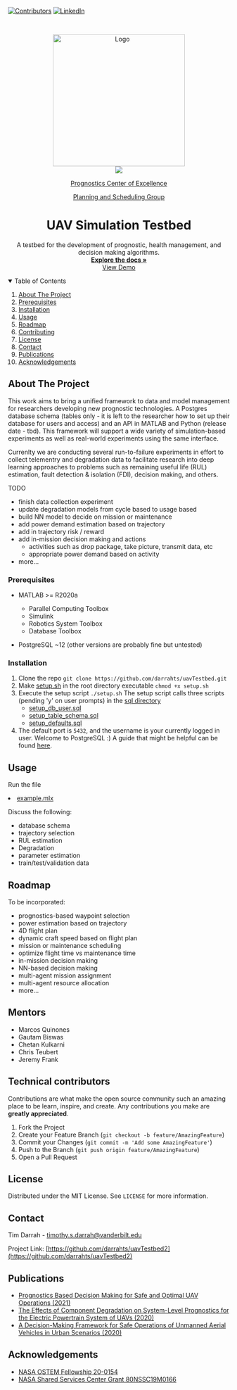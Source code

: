 [![Contributors][contributors-shield]][contributors-url]
[![LinkedIn][linkedin-shield]][linkedin-url]
<!--
[![Forks][forks-shield]][forks-url]
[![Stargazers][stars-shield]][stars-url]
[![Issues][issues-shield]][issues-url]
[![MIT License][license-shield]][license-url]
-->



<!-- PROJECT LOGO -->
<br />
<p align="center">
  <a href="https://lab.vanderbilt.edu/vumacs/">
    <img src="https://whitelabel.2u.com/cdn/v1/vu-eng/logo-1.png" alt="Logo" width=300>
  </a>
  <br />
  <a href="https://ti.arc.nasa.gov/">
    <img src="https://ti.arc.nasa.gov/m/site/img/nasa_header_logo1.gif">
  </a>
  
  <p align="center"><a href="https://ti.arc.nasa.gov/tech/dash/groups/pcoe/">Prognostics Center of Excellence</a></p>
  <p align="center"><a href="https://ti.arc.nasa.gov/tech/asr/groups/planning-and-scheduling/">Planning and Scheduling Group</a></p>

  <h1 align="center">UAV Simulation Testbed</h3>

  <p align="center">
    A testbed for the development of prognostic, health management, and decision making algorithms. 
    <br />
    <a href="https://github.com/darrahts/uavTestbed2"><strong>Explore the docs »</strong></a>
    <br />
    <a href="https://github.com/darrahts/uavTestbed2">View Demo</a>
  </p>
</p>



<!-- TABLE OF CONTENTS -->
<details open="open">
  <summary>Table of Contents</summary>
  <ol>
    <li><a href="#about-the-project">About The Project</a></li>
    <li><a href="#prerequisites">Prerequisites</a></li>
    <li><a href="#installation">Installation</a></li>
    <li><a href="#usage">Usage</a></li>
    <li><a href="#roadmap">Roadmap</a></li>
    <li><a href="#contributing">Contributing</a></li>
    <li><a href="#license">License</a></li>
    <li><a href="#contact">Contact</a></li>
    <li><a href="#publications">Publications</a></li>
    <li><a href="#acknowledgements">Acknowledgements</a></li>
  </ol>
</details>



<!-- ABOUT THE PROJECT -->
## About The Project
This work aims to bring a unified framework to data and model management for researchers developing new prognostic technologies. A Postgres database schema (tables only - it is left to the researcher how to set up their database for users and access) and an API in MATLAB and Python (release date - tbd). This framework will support a wide variety of simulation-based experiments as well as real-world experiments using the same interface.  

Currenlty we are conducting several run-to-failure experiments in effort to collect telementry and degradation data to facilitate research into deep learning approaches to problems such as remaining useful life (RUL) estimation, fault detection & isolation (FDI), decision making, and others.  

TODO
- finish data collection experiment
- update degradation models from cycle based to usage based
- build NN model to decide on mission or maintenance
- add power demand estimation based on trajectory
- add in trajectory risk / reward 
- add in-mission decision making and actions
    - activities such as drop package, take picture, transmit data, etc
    - appropriate power demand based on activity
- more...



### Prerequisites

* MATLAB >= R2020a
    - Parallel Computing Toolbox
    - Simulink
    - Robotics System Toolbox
    - Database Toolbox

* PostgreSQL ~12 (other versions are probably fine but untested)



### Installation

1. Clone the repo
   ```git clone https://github.com/darrahts/uavTestbed.git```
2. Make [setup.sh](https://github.com/darrahts/uavTestbed/blob/main/setup.sh) in the root directory executable 
  ```chmod +x setup.sh```
3. Execute the setup script
  ```./setup.sh```
  The setup script calls three scripts (pending 'y' on user prompts) in the [sql directory](https://github.com/darrahts/uavTestbed/tree/main/sql)
    - [setup_db_user.sql](https://github.com/darrahts/uavTestbed/blob/main/sql/setup_db_user.sql)
    - [setup_table_schema.sql](https://github.com/darrahts/uavTestbed/blob/main/sql/setup_table_schema.sql)
    - [setup_defaults.sql](https://github.com/darrahts/uavTestbed/blob/main/sql/setup_defaults.sql)
4. The default port is ```5432```, and the username is your currently logged in user. Welcome to PostgreSQL :) A guide that might be helpful can be found <a href="https://blog.logrocket.com/setting-up-a-remote-postgres-database-server-on-ubuntu-18-04/">here</a>.

## Usage

Run the file <li><a href="https://github.com/darrahts/uavTestbed/blob/main/livescripts/example.mlx">example.mlx</a></li>



Discuss the following: 
- database schema
- trajectory selection
- RUL estimation
- Degradation
- parameter estimation
- train/test/validation data

<!-- ROADMAP -->
## Roadmap

To be incorporated:  

* prognostics-based waypoint selection
* power estimation based on trajectory
* 4D flight plan
* dynamic craft speed based on flight plan
* mission or maintenance scheduling
* optimize flight time vs maintenance time
* in-mission decision making
* NN-based decision making
* multi-agent mission assignment
* multi-agent resource allocation 
* more...

<!-- CONTRIBUTING -->
## Mentors 
- Marcos Quinones  
- Gautam Biswas  
- Chetan Kulkarni  
- Chris Teubert  
- Jeremy Frank  

## Technical contributors
  

Contributions are what make the open source community such an amazing place to be learn, inspire, and create. Any contributions you make are **greatly appreciated**.

1. Fork the Project
2. Create your Feature Branch (`git checkout -b feature/AmazingFeature`)
3. Commit your Changes (`git commit -m 'Add some AmazingFeature'`)
4. Push to the Branch (`git push origin feature/AmazingFeature`)
5. Open a Pull Request


<!-- LICENSE -->
## License

Distributed under the MIT License. See `LICENSE` for more information.



<!-- CONTACT -->
## Contact

Tim Darrah - timothy.s.darrah@vanderbilt.edu

Project Link: [https://github.com/darrahts/uavTestbed2](https://github.com/darrahts/uavTestbed2)

<!-- PUBLICATIONS -->
## Publications
* [Prognostics Based Decision Making for Safe and Optimal UAV Operations (2021)](https://arc.aiaa.org/doi/abs/10.2514/6.2021-0394)
* [The Effects of Component Degradation on System-Level Prognostics for the Electric Powertrain System of UAVs (2020)](https://arc.aiaa.org/doi/abs/10.2514/6.2020-1626)
* [A Decision-Making Framework for Safe Operations of Unmanned Aerial Vehicles in Urban Scenarios (2020)](https://phmpapers.org/index.php/phmconf/article/view/1190)



<!-- ACKNOWLEDGEMENTS -->
## Acknowledgements
* [NASA OSTEM Fellowship 20-0154](https://www.nasa.gov/stem/fellowships-scholarships/index.html)
* [NASA Shared Services Center Grant 80NSSC19M0166](https://www.nasa.gov/centers/nssc)

<!-- MARKDOWN LINKS & IMAGES -->
[contributors-shield]: https://img.shields.io/github/contributors/darrahts/uavtestbed2.svg?style=for-the-badge
[contributors-url]: https://github.com/darrahts/uavTestbed2/graphs/contributors

[linkedin-shield]: https://img.shields.io/badge/-LinkedIn-black.svg?style=for-the-badge&logo=linkedin&colorB=555
[linkedin-url]: https://www.linkedin.com/in/timothydarrah/
[product-screenshot]: images/screenshot.png
